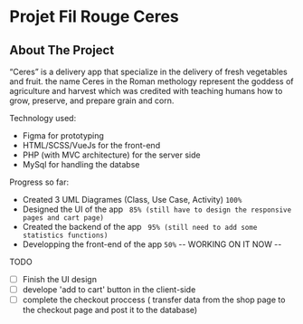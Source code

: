 # Projet Fil Rouge Ceres

<!-- ABOUT THE PROJECT -->
## About The Project

“Ceres” is a delivery app that specialize in the delivery of fresh vegetables and fruit. the name Ceres in the Roman methology represent the goddess of agriculture and harvest which was credited with teaching humans how to grow, preserve, and prepare grain and corn.

Technology used:

* Figma for prototyping
* HTML/SCSS/VueJs for the front-end
* PHP (with MVC architecture) for the server side
* MySql for handling the databse

Progress so far:

* Created 3 UML Diagrames (Class, Use Case, Activity) ``` 100% ```
* Designed the UI of the app ``` 85% (still have to design the responsive pages and cart page)```
* Created the backend of the app ``` 95% (still need to add some statistics functions)```
* Developping the front-end of the app ``` 50% ```  -- WORKING ON IT NOW -- 

TODO

- [ ] Finish the UI design
- [ ] develope 'add to cart' button in the client-side
- [ ] complete the checkout proccess ( transfer data from the shop page to the checkout page and post it to the database)

